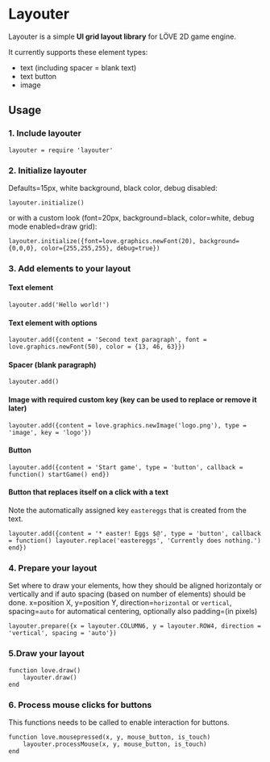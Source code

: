 # Layouter

Layouter is a simple **UI grid layout library** for LÖVE 2D game engine.

It currently supports these element types:

- text (including spacer = blank text)
- text button
- image

## Usage

### 1. Include layouter
```
layouter = require 'layouter'
```

### 2. Initialize layouter
Defaults=15px, white background, black color, debug disabled:
```
layouter.initialize()
```
or with a custom look (font=20px, background=black, color=white, debug mode enabled=draw grid):
```
layouter.initialize({font=love.graphics.newFont(20), background={0,0,0}, color={255,255,255}, debug=true})
```

### 3. Add elements to your layout
#### Text element
```
layouter.add('Hello world!')
```
#### Text element with options
```
layouter.add({content = 'Second text paragraph', font = love.graphics.newFont(50), color = {13, 46, 63}})
```
#### Spacer (blank paragraph)
```
layouter.add()
```
#### Image with required custom key (key can be used to replace or remove it later)
```
layouter.add({content = love.graphics.newImage('logo.png'), type = 'image', key = 'logo'})
```
#### Button
```
layouter.add({content = 'Start game', type = 'button', callback = function() startGame() end})
```
#### Button that replaces itself on a click with a text
Note the automatically assigned key `eastereggs` that is created from the text.
```
layouter.add({content = '* easter! Eggs $@', type = 'button', callback = function() layouter.replace('eastereggs', 'Currently does nothing.') end})
```

### 4. Prepare your layout
Set where to draw your elements, how they should be aligned horizontaly or vertically and if auto spacing (based on number of elements) should be done.
x=position X, y=position Y, direction=`horizontal` or `vertical`, spacing=`auto` for automatical centering, optionally also padding=(in pixels)
```
layouter.prepare({x = layouter.COLUMN6, y = layouter.ROW4, direction = 'vertical', spacing = 'auto'})
```

### 5.Draw your layout
```
function love.draw()
	layouter.draw()
end
```

### 6. Process mouse clicks for buttons
This functions needs to be called to enable interaction for buttons.
```
function love.mousepressed(x, y, mouse_button, is_touch)
	layouter.processMouse(x, y, mouse_button, is_touch)
end
```
